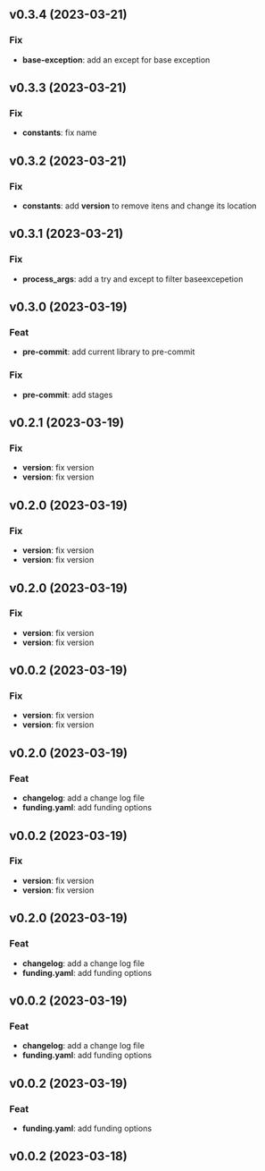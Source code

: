 ## v0.3.4 (2023-03-21)

### Fix

- **base-exception**: add an except for base exception

## v0.3.3 (2023-03-21)

### Fix

- **constants**: fix name

## v0.3.2 (2023-03-21)

### Fix

- **constants**: add __version__ to remove itens and change its location

## v0.3.1 (2023-03-21)

### Fix

- **process_args**: add a try and except to filter baseexcepetion

## v0.3.0 (2023-03-19)

### Feat

- **pre-commit**: add current library to pre-commit

### Fix

- **pre-commit**: add stages

## v0.2.1 (2023-03-19)

### Fix

- **version**: fix version
- **version**: fix version

## v0.2.0 (2023-03-19)

### Fix

- **version**: fix version
- **version**: fix version

## v0.2.0 (2023-03-19)

### Fix

- **version**: fix version
- **version**: fix version

## v0.0.2 (2023-03-19)

### Fix

- **version**: fix version
- **version**: fix version

## v0.2.0 (2023-03-19)

### Feat

- **changelog**: add a change log file
- **funding.yaml**: add funding options

## v0.0.2 (2023-03-19)

### Fix

- **version**: fix version
- **version**: fix version

## v0.2.0 (2023-03-19)

### Feat

- **changelog**: add a change log file
- **funding.yaml**: add funding options

## v0.0.2 (2023-03-19)

### Feat

- **changelog**: add a change log file
- **funding.yaml**: add funding options

## v0.0.2 (2023-03-19)

### Feat

- **funding.yaml**: add funding options

## v0.0.2 (2023-03-18)
